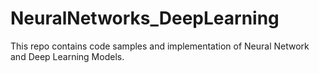 # NeuralNetworks_DeepLearning
This repo contains code samples and implementation of Neural Network and Deep Learning Models.
